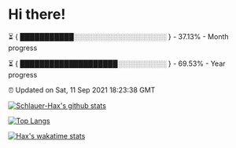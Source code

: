 # Hi there!

⏳ { ███████████░░░░░░░░░░░░░░░░░░░ } - 37.13% - Month progress

⏳ { ████████████████████░░░░░░░░░░ } - 69.53% - Year progress

⏰ Updated on Sat, 11 Sep 2021 18:23:38 GMT


[![Schlauer-Hax's github stats](https://github-readme-stats.vercel.app/api?username=Schlauer-Hax&show_icons=true&theme=dark&count_private=true)](https://github.com/Schlauer-Hax)


[![Top Langs](https://github-readme-stats.vercel.app/api/top-langs/?username=Schlauer-Hax&layout=compact&theme=dark)](https://github.com/Schlauer-Hax?tab=repositories)


[![Hax's wakatime stats](https://github-readme-stats.vercel.app/api/wakatime?username=Hax&theme=dark)](https://wakatime.com/@Hax)

